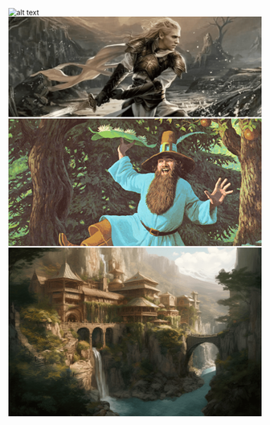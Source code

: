 ![alt text](eWyYRQu.png)
![alt text](glorfindel.png)
![alt text](tom.png)
![alt text](rivendell.png)